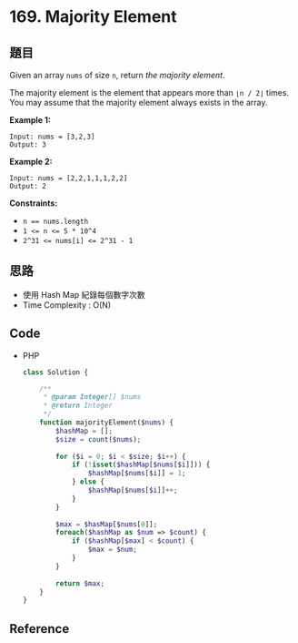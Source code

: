 # 169. Majority Element

## 題目

Given an array `nums` of size `n`, return *the majority element*.

The majority element is the element that appears more than `⌊n / 2⌋` times. You may assume that the majority element always exists in the array.

**Example 1:**

```
Input: nums = [3,2,3]
Output: 3

```

**Example 2:**

```
Input: nums = [2,2,1,1,1,2,2]
Output: 2

```

**Constraints:**

- `n == nums.length`
- `1 <= n <= 5 * 10^4`
- `2^31 <= nums[i] <= 2^31 - 1`

## 思路

- 使用 Hash Map 紀錄每個數字次數
- Time Complexity : O(N)

## Code

- PHP

    ```php
    class Solution {

        /**
         * @param Integer[] $nums
         * @return Integer
         */
        function majorityElement($nums) {
            $hashMap = [];
            $size = count($nums);
            
            for ($i = 0; $i < $size; $i++) {
                if (!isset($hashMap[$nums[$i]])) {
                    $hashMap[$nums[$i]] = 1;    
                } else {
                    $hashMap[$nums[$i]]++;
                }
            }
            
            $max = $hasMap[$nums[0]];
            foreach($hashMap as $num => $count) {
                if ($hashMap[$max] < $count) {
                    $max = $num;
                }
            }
            
            return $max;
        }
    }
    ```

## Reference